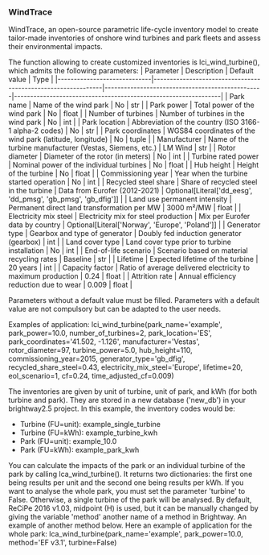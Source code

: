 ### WindTrace ###

WindTrace, an open-source parametric life-cycle inventory model to create tailor-made inventories of onshore wind turbines and park fleets and assess their environmental impacts.

The function allowing to create customized inventories is lci_wind_turbine(), which admits the following parameters:
| Parameter                   | Description                                                  | Default value                                   | Type                                                           |
|-----------------------------|--------------------------------------------------------------|-------------------------------------------------|----------------------------------------------------------------|
| Park name                   | Name of the wind park                                        | No                                              | str                                                            |
| Park power                  | Total power of the wind park                                 | No                                              | float                                                          |
| Number of turbines          | Number of turbines in the wind park                          | No                                              | int                                                            |
| Park location               | Abbreviation of the country (ISO 3166-1 alpha-2 codes)       | No                                              | str                                                            |
| Park coordinates            | WGS84 coordinates of the wind park (latitude, longitude)     | No                                              | tuple                                                          |
| Manufacturer                | Name of the turbine manufacturer (Vestas, Siemens, etc.)     | LM Wind                                         | str                                                            |
| Rotor diameter              | Diameter of the rotor (in meters)                            | No                                              | int                                                            |
| Turbine rated power         | Nominal power of the individual turbines                     | No                                              | float                                                          |
| Hub height                  | Height of the turbine                                        | No                                              | float                                                          |
| Commissioning year          | Year when the turbine started operation                      | No                                              | int                                                            |
| Recycled steel share        | Share of recycled steel in the turbine                       | Data from Eurofer (2012-2021)                   | Optional[Literal['dd_eesg', 'dd_pmsg', 'gb_pmsg', 'gb_dfig']]  |
| Land use permanent intensity | Permanent direct land transformation per MW                 | 3000 m²/MW                                      | float                                                          |
| Electricity mix steel       | Electricity mix for steel production                         | Mix per Eurofer data by country                 | Optional[Literal['Norway', 'Europe', 'Poland']]                |
| Generator type              | Gearbox and type of generator                                | Doubly fed induction generator (gearbox)        | int                                                            |
| Land cover type             | Land cover type prior to turbine installation                | No                                              | int                                                            |
| End-of-life scenario        | Scenario based on material recycling rates                   | Baseline                                        | str                                                            |
| Lifetime                    | Expected lifetime of the turbine                             | 20 years                                        | int                                                            |
| Capacity factor             | Ratio of average delivered electricity to maximum production | 0.24                                            | float                                                          |
| Attrition rate              | Annual efficiency reduction due to wear                      | 0.009                                           | float                                                          |

Parameters without a default value must be filled. Parameters with a default value are not compulsory but can be adapted to the user needs.

Examples of application:
lci_wind_turbine(park_name='example', park_power=10.0, number_of_turbines=2, park_location='ES', park_coordinates='41.502, -1.126', manufacturer='Vestas', rotor_diameter=97, turbine_power=5.0, hub_height=110, commissioning_year=2015, generator_type='gb_dfig', recycled_share_steel=0.43, electricity_mix_steel='Europe', lifetime=20, eol_scenario=1, cf=0.24, time_adjusted_cf=0.009)

The inventories are given by unit of turbine, unit of park, and kWh (for both turbine and park). They are stored in a new database ('new_db') in your brightway2.5 project. In this example, the inventory codes would be:
- Turbine (FU=unit): example_single_turbine
- Turbine (FU=kWh): example_turbine_kwh
- Park (FU=unit): example_10.0
- Park (FU=kWh): example_park_kwh

You can calculate the impacts of the park or an individual turbine of the park by calling lca_wind_turbine(). It returns two dictionaries: the first one being results per unit and the second one being results per kWh.
If you want to analyse the whole park, you must set the parameter 'turbine' to False. Otherwise, a single turbine of the park will be analysed. By default, ReCiPe 2016 v1.03, midpoint (H) is used, but it can be manually changed by giving the variable 'method' another name of a method in Brightway. An example of another method below.
Here an example of application for the whole park:
lca_wind_turbine(park_name='example', park_power=10.0, method='EF v3.1', turbine=False)
